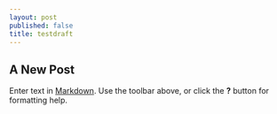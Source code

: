 ```yaml
---
layout: post
published: false
title: testdraft
---
```

## A New Post

Enter text in [Markdown](http://daringfireball.net/projects/markdown/). Use the toolbar above, or click the **?** button for formatting help.
